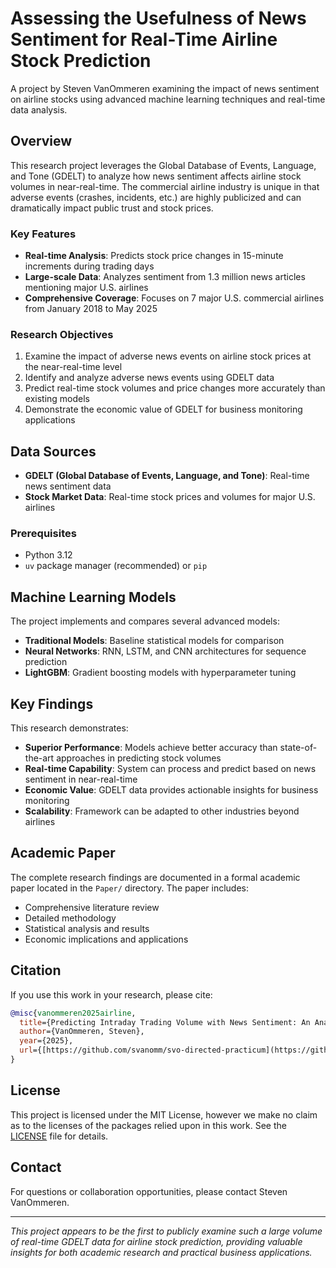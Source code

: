 # Assessing the Usefulness of News Sentiment for Real-Time Airline Stock Prediction

A project by Steven VanOmmeren examining the impact of news sentiment on airline stocks using advanced machine learning techniques and real-time data analysis.

## Overview

This research project leverages the Global Database of Events, Language, and Tone (GDELT) to analyze how news sentiment affects airline stock volumes in near-real-time. The commercial airline industry is unique in that adverse events (crashes, incidents, etc.) are highly publicized and can dramatically impact public trust and stock prices.

### Key Features

- **Real-time Analysis**: Predicts stock price changes in 15-minute increments during trading days
- **Large-scale Data**: Analyzes sentiment from 1.3 million news articles mentioning major U.S. airlines
- **Comprehensive Coverage**: Focuses on 7 major U.S. commercial airlines from January 2018 to May 2025

### Research Objectives

1. Examine the impact of adverse news events on airline stock prices at the near-real-time level
2. Identify and analyze adverse news events using GDELT data
3. Predict real-time stock volumes and price changes more accurately than existing models
4. Demonstrate the economic value of GDELT for business monitoring applications

## Data Sources

- **GDELT (Global Database of Events, Language, and Tone)**: Real-time news sentiment data
- **Stock Market Data**: Real-time stock prices and volumes for major U.S. airlines

### Prerequisites

- Python 3.12
- `uv` package manager (recommended) or `pip`

## Machine Learning Models

The project implements and compares several advanced models:

- **Traditional Models**: Baseline statistical models for comparison
- **Neural Networks**: RNN, LSTM, and CNN architectures for sequence prediction
- **LightGBM**: Gradient boosting models with hyperparameter tuning

## Key Findings

This research demonstrates:

- **Superior Performance**: Models achieve better accuracy than state-of-the-art approaches in predicting stock volumes
- **Real-time Capability**: System can process and predict based on news sentiment in near-real-time
- **Economic Value**: GDELT data provides actionable insights for business monitoring
- **Scalability**: Framework can be adapted to other industries beyond airlines

## Academic Paper

The complete research findings are documented in a formal academic paper located in the `Paper/` directory. The paper includes:

- Comprehensive literature review
- Detailed methodology
- Statistical analysis and results
- Economic implications and applications

## Citation

If you use this work in your research, please cite:

```bibtex
@misc{vanommeren2025airline,
  title={Predicting Intraday Trading Volume with News Sentiment: An Analysis of U.S. Airline Stocks},
  author={VanOmmeren, Steven},
  year={2025},
  url={[https://github.com/svanomm/svo-directed-practicum](https://github.com/svanomm/sentiment-volume-forecasting)}
}
```

## License

This project is licensed under the MIT License, however we make no claim as to the licenses of the packages relied upon in this work. See the [LICENSE](LICENSE) file for details.

## Contact

For questions or collaboration opportunities, please contact Steven VanOmmeren.

---

*This project appears to be the first to publicly examine such a large volume of real-time GDELT data for airline stock prediction, providing valuable insights for both academic research and practical business applications.*
